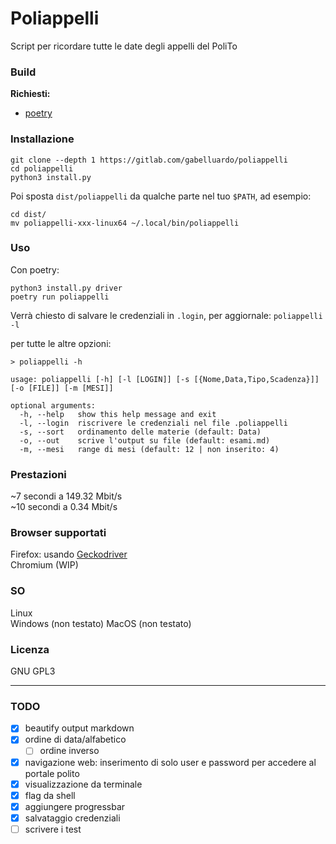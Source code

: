 # Poliappelli

Script per ricordare tutte le date degli appelli del PoliTo

### Build

**Richiesti:**

-   [poetry](https://python-poetry.org/)

### Installazione

    git clone --depth 1 https://gitlab.com/gabelluardo/poliappelli 
    cd poliappelli
    python3 install.py

Poi sposta `dist/poliappelli` da qualche parte nel tuo `$PATH`, ad esempio:

    cd dist/
    mv poliappelli-xxx-linux64 ~/.local/bin/poliappelli

### Uso

Con poetry:

```
python3 install.py driver
poetry run poliappelli
```

Verrà chiesto di salvare le credenziali in `.login`, per aggiornale: `poliappelli -l`

per tutte le altre opzioni:

```
> poliappelli -h

usage: poliappelli [-h] [-l [LOGIN]] [-s [{Nome,Data,Tipo,Scadenza}]] [-o [FILE]] [-m [MESI]]

optional arguments:
  -h, --help   show this help message and exit
  -l, --login  riscrivere le credenziali nel file .poliappelli
  -s, --sort   ordinamento delle materie (default: Data)
  -o, --out    scrive l'output su file (default: esami.md)
  -m, --mesi   range di mesi (default: 12 | non inserito: 4)
```

### Prestazioni

~7 secondi a 149.32 Mbit/s  
~10 secondi a 0.34 Mbit/s

### Browser supportati

Firefox: usando [Geckodriver](https://github.com/mozilla/geckodriver)  
Chromium (WIP)

### SO

Linux  
Windows (non testato)
MacOS (non testato)

### Licenza

GNU GPL3  

--- 


### TODO

-   [x] beautify output markdown
-   [x] ordine di data/alfabetico
    -   [ ] ordine inverso
-   [x] navigazione web: inserimento di solo user e password per accedere al portale polito
-   [x] visualizzazione da terminale
-   [x] flag da shell
-   [x] aggiungere progressbar
-   [x] salvataggio credenziali
-   [ ] scrivere i test
